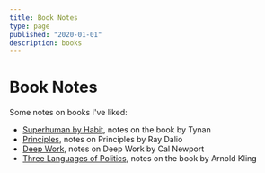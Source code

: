 ```yaml
---
title: Book Notes
type: page
published: "2020-01-01"
description: books
---
```


# Book Notes
Some notes on books I've liked:

- [Superhuman by Habit](/books/habit), notes on the book by Tynan
- [Principles](/books/principles), notes on Principles by Ray Dalio
- [Deep Work](/books/deepwork), notes on Deep Work by Cal Newport
- [Three Languages of Politics](/books/politics), notes on the book by Arnold Kling

